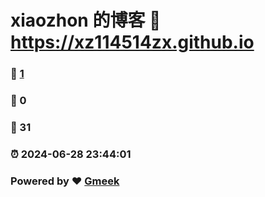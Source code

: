 # xiaozhon 的博客 :link: https://xz114514zx.github.io 
### :page_facing_up: [1](https://xz114514zx.github.io/tag.html) 
### :speech_balloon: 0 
### :hibiscus: 31 
### :alarm_clock: 2024-06-28 23:44:01 
### Powered by :heart: [Gmeek](https://github.com/Meekdai/Gmeek)
